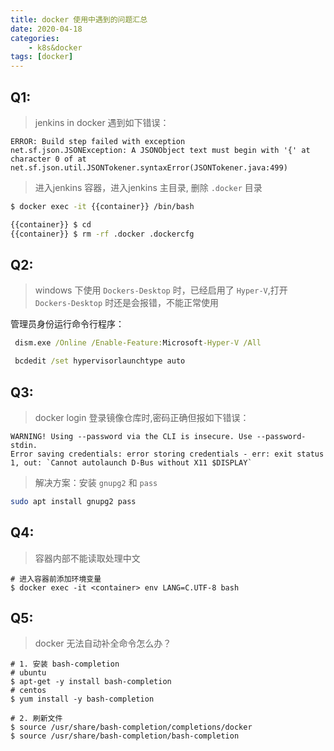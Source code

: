 ```yaml
---
title: docker 使用中遇到的问题汇总
date: 2020-04-18
categories: 
    - k8s&docker
tags: [docker]
---
```


## Q1: 
> jenkins in docker 遇到如下错误：
```
ERROR: Build step failed with exception
net.sf.json.JSONException: A JSONObject text must begin with '{' at character 0 of at net.sf.json.util.JSONTokener.syntaxError(JSONTokener.java:499)
```

<!--more-->

> 进入jenkins 容器，进入jenkins 主目录, 删除 `.docker` 目录

```bash
$ docker exec -it {{container}} /bin/bash

{{container}} $ cd 
{{container}} $ rm -rf .docker .dockercfg
```

## Q2: 
> windows 下使用 `Dockers-Desktop` 时，已经启用了 `Hyper-V`,打开 `Dockers-Desktop` 时还是会报错，不能正常使用

管理员身份运行命令行程序：

```cmd 
 dism.exe /Online /Enable-Feature:Microsoft-Hyper-V /All

 bcdedit /set hypervisorlaunchtype auto
```

## Q3: 
>    docker login 登录镜像仓库时,密码正确但报如下错误：
```
WARNING! Using --password via the CLI is insecure. Use --password-stdin.
Error saving credentials: error storing credentials - err: exit status 1, out: `Cannot autolaunch D-Bus without X11 $DISPLAY`
```
> 解决方案：安装 `gnupg2` 和 `pass`
 ```bash
sudo apt install gnupg2 pass
```

## Q4: 
> 容器内部不能读取处理中文
```shell
# 进入容器前添加环境变量
$ docker exec -it <container> env LANG=C.UTF-8 bash
```


## Q5:
> docker 无法自动补全命令怎么办？
```shell
# 1. 安装 bash-completion
# ubuntu 
$ apt-get -y install bash-completion
# centos
$ yum install -y bash-completion

# 2. 刷新文件
$ source /usr/share/bash-completion/completions/docker
$ source /usr/share/bash-completion/bash-completion

```